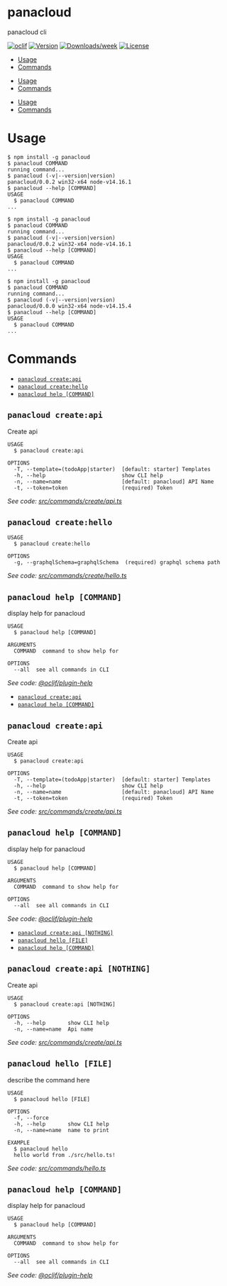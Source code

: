 # panacloud

panacloud cli

[![oclif](https://img.shields.io/badge/cli-oclif-brightgreen.svg)](https://oclif.io)
[![Version](https://img.shields.io/npm/v/panacloud.svg)](https://npmjs.org/package/panacloud)
[![Downloads/week](https://img.shields.io/npm/dw/panacloud.svg)](https://npmjs.org/package/panacloud)
[![License](https://img.shields.io/npm/l/panacloud.svg)](https://github.com/Muh-Hasan/panacloud/blob/master/package.json)

<!-- toc -->

- [Usage](#usage)
- [Commands](#commands)
<!-- tocstop -->
- [Usage](#usage)
- [Commands](#commands)
<!-- tocstop -->
- [Usage](#usage)
- [Commands](#commands)
<!-- tocstop -->

# Usage

<!-- usage -->

```sh-session
$ npm install -g panacloud
$ panacloud COMMAND
running command...
$ panacloud (-v|--version|version)
panacloud/0.0.2 win32-x64 node-v14.16.1
$ panacloud --help [COMMAND]
USAGE
  $ panacloud COMMAND
...
```

<!-- usagestop -->

```sh-session
$ npm install -g panacloud
$ panacloud COMMAND
running command...
$ panacloud (-v|--version|version)
panacloud/0.0.2 win32-x64 node-v14.16.1
$ panacloud --help [COMMAND]
USAGE
  $ panacloud COMMAND
...
```

<!-- usagestop -->

```sh-session
$ npm install -g panacloud
$ panacloud COMMAND
running command...
$ panacloud (-v|--version|version)
panacloud/0.0.0 win32-x64 node-v14.15.4
$ panacloud --help [COMMAND]
USAGE
  $ panacloud COMMAND
...
```

<!-- usagestop -->

# Commands

<!-- commands -->

- [`panacloud create:api`](#panacloud-createapi)
- [`panacloud create:hello`](#panacloud-createhello)
- [`panacloud help [COMMAND]`](#panacloud-help-command)

## `panacloud create:api`

Create api

```
USAGE
  $ panacloud create:api

OPTIONS
  -T, --template=(todoApp|starter)  [default: starter] Templates
  -h, --help                        show CLI help
  -n, --name=name                   [default: panacloud] API Name
  -t, --token=token                 (required) Token
```

_See code: [src/commands/create/api.ts](https://github.com/panacloud/serverless-saas-cli/blob/v0.0.2/src/commands/create/api.ts)_

## `panacloud create:hello`

```
USAGE
  $ panacloud create:hello

OPTIONS
  -g, --graphqlSchema=graphqlSchema  (required) graphql schema path
```

_See code: [src/commands/create/hello.ts](https://github.com/panacloud/serverless-saas-cli/blob/v0.0.2/src/commands/create/hello.ts)_

## `panacloud help [COMMAND]`

display help for panacloud

```
USAGE
  $ panacloud help [COMMAND]

ARGUMENTS
  COMMAND  command to show help for

OPTIONS
  --all  see all commands in CLI
```

_See code: [@oclif/plugin-help](https://github.com/oclif/plugin-help/blob/v3.2.2/src/commands/help.ts)_

<!-- commandsstop -->

- [`panacloud create:api`](#panacloud-createapi)
- [`panacloud help [COMMAND]`](#panacloud-help-command)

## `panacloud create:api`

Create api

```
USAGE
  $ panacloud create:api

OPTIONS
  -T, --template=(todoApp|starter)  [default: starter] Templates
  -h, --help                        show CLI help
  -n, --name=name                   [default: panacloud] API Name
  -t, --token=token                 (required) Token
```

_See code: [src/commands/create/api.ts](https://github.com/panacloud/serverless-saas-cli/blob/v0.0.2/src/commands/create/api.ts)_

## `panacloud help [COMMAND]`

display help for panacloud

```
USAGE
  $ panacloud help [COMMAND]

ARGUMENTS
  COMMAND  command to show help for

OPTIONS
  --all  see all commands in CLI
```

_See code: [@oclif/plugin-help](https://github.com/oclif/plugin-help/blob/v3.2.2/src/commands/help.ts)_

<!-- commandsstop -->

- [`panacloud create:api [NOTHING]`](#panacloud-createapi-nothing)
- [`panacloud hello [FILE]`](#panacloud-hello-file)
- [`panacloud help [COMMAND]`](#panacloud-help-command)

## `panacloud create:api [NOTHING]`

Create api

```
USAGE
  $ panacloud create:api [NOTHING]

OPTIONS
  -h, --help       show CLI help
  -n, --name=name  Api name
```

_See code: [src/commands/create/api.ts](https://github.com/Muh-Hasan/panacloud/blob/v0.0.0/src/commands/create/api.ts)_

## `panacloud hello [FILE]`

describe the command here

```
USAGE
  $ panacloud hello [FILE]

OPTIONS
  -f, --force
  -h, --help       show CLI help
  -n, --name=name  name to print

EXAMPLE
  $ panacloud hello
  hello world from ./src/hello.ts!
```

_See code: [src/commands/hello.ts](https://github.com/Muh-Hasan/panacloud/blob/v0.0.0/src/commands/hello.ts)_

## `panacloud help [COMMAND]`

display help for panacloud

```
USAGE
  $ panacloud help [COMMAND]

ARGUMENTS
  COMMAND  command to show help for

OPTIONS
  --all  see all commands in CLI
```

_See code: [@oclif/plugin-help](https://github.com/oclif/plugin-help/blob/v3.2.2/src/commands/help.ts)_

<!-- commandsstop -->
